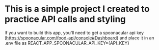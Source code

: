 # This is a simple project I created to practice API calls and styling

If you want to build this app, you'll need to get a spoonacular api key (https://spoonacular.com/food-api/console#Dashboard) and place it in an .env file as REACT_APP_SPOONACULAR_API_KEY={API_KEY}
